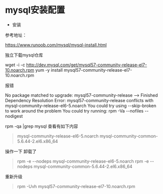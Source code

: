 # mysql安装配置

- 安装

参考地址：

https://www.runoob.com/mysql/mysql-install.html


独立下载mysql仓库

wget -i -c http://dev.mysql.com/get/mysql57-community-release-el7-10.noarch.rpm
yum -y install mysql57-community-release-el7-10.noarch.rpm

报错

No package matched to upgrade: mysql57-community-release
--> Finished Dependency Resolution
Error: mysql57-community-release conflicts with mysql-community-release-el6-5.noarch
You could try using --skip-broken to work around the problem
You could try running: rpm -Va --nofiles --nodigest

rpm -qa |grep mysql 查看有如下内容

> mysql-community-release-el6-5.noarch
> mysql-community-common-5.6.44-2.el6.x86_64

操作一下 卸载了

> rpm -e --nodeps mysql-community-release-el6-5.noarch
> rpm -e --nodeps mysql-community-common-5.6.44-2.el6.x86_64

重新升级

> rpm -Uvh mysql57-community-release-el7-10.noarch.rpm